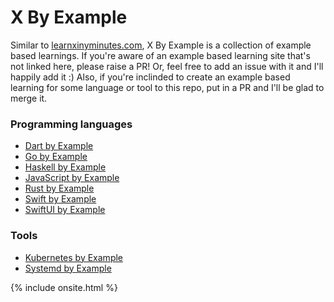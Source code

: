 # X By Example
Similar to [learnxinyminutes.com](https://learnxinyminutes.com), X By Example is a collection of example based learnings. If you're aware of an example based learning site that's not linked here, please raise a PR! Or, feel free to add an issue with it and I'll happily add it :) Also, if you're inclinded to create an example based learning for some language or tool to this repo, put in a PR and I'll be glad to merge it.

### Programming languages
- [Dart by Example](https://www.jpryan.me/dartbyexample/)
- [Go by Example](https://gobyexample.com)
- [Haskell by Example](https://lotz84.github.io/haskellbyexample/)
- [JavaScript by Example](https://javascriptbyexample.com)
- [Rust by Example](https://doc.rust-lang.org/rust-by-example/)
- [Swift by Example](https://brettbukowski.github.io/SwiftExamples/)
- [SwiftUI by Example](https://www.hackingwithswift.com/quick-start/swiftui)

### Tools
- [Kubernetes by Example](https://kubebyexample.com)
- [Systemd by Example](https://systemd-by-example.com)

{% include onsite.html %}
